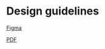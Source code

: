 # Design guidelines

[Figma](https://www.figma.com/design/yT9v3MWhXtkCRth3wHitTZ/Chainbase-Brand-Guidelines-(Public)?node-id=2433-672&t=dSCX170TQdrUWKV7-1)

[PDF](https://github.com/chainbase-labs/design-guidelines/blob/main/Chainbase%20Brand%20Guidelines.pdf)
